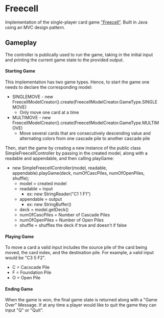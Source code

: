 # Freecell
Implementation of the single-player card game ["Freecell"](https://en.wikipedia.org/wiki/FreeCell). Built in Java using an MVC design pattern.  

## Gameplay
The controller is publically used to run the game, taking in the initial input and printing the current game state to the provided output. 

#### Starting Game
This implementation has two game types. Hence, to start the game one needs to declare the corresponding model: 
<ul>
<li> SINGLEMOVE - new FreecellModelCreator().create(FreecellModelCreator.GameType.SINGLEMOVE) 
<ul>
<li> Only move one card at a time 
</ul>
<li> MULTIMOVE - new FreecellModelCreator().create(FreecellModelCreator.GameType.MULTIMOVE)
<ul>
<li> Move several cards that are consecutively descending value and alternating colors from one cascade pile to another cascade pile 
</ul>
</ul>

Then, start the game by creating a new instance of the public class SimpleFreecellController by passing in the created model, along with a readable and appendable, and then calling playGame: 

<ul>
<li> new SimpleFreecellController(model, readable, appendable).playGame(deck, numOfCascPiles, numOfOpenPiles, shuffle);
<ul>
<li> model = created model
<li> readable = input
  <ul>
  <li> ex: new StringReader("C1 1 F1")
  </ul> 
<li> appendable = output
  <ul>
  <li> ex: new StringBuffer()
  </ul> 
 <li> deck = model.getDeck()
 <li> numOfCascPiles = Number of Cascade Piles
 <li> numOfOpenPiles = Number of Open Piles
 <li> shuffle = shuffles the deck if true and doesn't if false 
</ul>
</ul> 

#### Playing Game
To move a card a valid input includes the source pile of the card being moved, the card index, and the destination pile. For example, a valid input would be "C3 5 F2".

<ul>
<li> C = Cacscade Pile
<li> F = Foundation Pile
<li> O = Open Pile 
</ul>

#### Ending Game
When the game is won, the final game state is returned along with a "Game Over" Message. If at any time a player would like to quit the game they can input "Q" or "Quit". 




